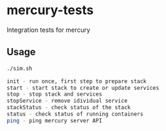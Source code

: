 # mercury-tests
Integration tests for mercury

## Usage

```bash
./sim.sh 

init - run once, first step to prepare stack
start - start stack to create or update services
stop - stop stack and services
stopService - remove idividual service
stackStatus - check status of the stack
status - check status of running containers
ping - ping mercury server API
```


